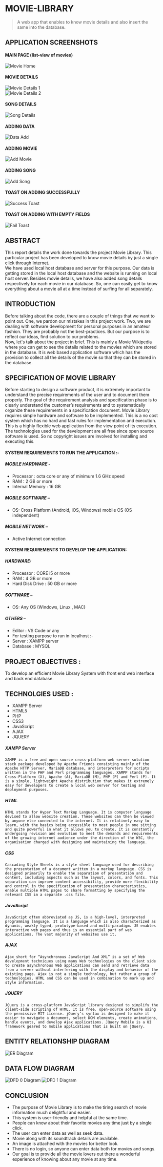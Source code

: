 # MOVIE-LIBRARY
 > A web app that enables to know movie details and also insert the same into the database.

## APPLICATION SCREENSHOTS

#### MAIN PAGE (list-view of movies)                                 
![Movie Home](/srsh/MovieHome.PNG)                              

#### MOVIE DETAILS                                                               
![Movie Details 1](/srsh/MovieDetails1.PNG)                                     
![Movie Details 2](/srsh/MovieDetails2.PNG) 

####   SONG DETAILS 
![Song Details](/srsh/SongDetails.PNG)

#### ADDING DATA
![Data Add](/srsh/MovieAdd.PNG)

#### ADDING MOVIE
![Add Movie](/srsh/AddMovie.PNG) 

#### ADDING SONG
![Add Song](/srsh/AddSong.PNG) 

#### TOAST ON ADDING SUCCESSFULLY
![Success Toast](/srsh/SuccessToast.png)

#### TOAST ON ADDING WITH EMPTY FIELDS
![Fail Toast](/srsh/FailToast.png)

## ABSTRACT

This report details the work done towards the project Movie Library. This particular project has been developed to know movie details by just a single click through Internet.<br>
We have used local host database and server for this purpose. Our data is getting stored in the local host database and the website is running on local host server. Besides movie details, we have also added song details respectively for each movie in our database. So, one can easily get to know everything about a movie all at a time instead of surfing for all separately.

## INTRODUCTION

Before talking about the code, there are a couple of things that we want to point out. One, we pardon our mistakes in this project work. Two, we are dealing with software development for personal purposes in an amateur fashion. They are probably not the best-practices.   But our purpose is to reflect our ideas, find solution to our problems.<br>
Now, let's talk about the project in brief. This is mainly a Movie Wikipedia where you can get to see the details related to the movies which are stored in the database. It is web based application software which has the provision to collect all the details of the movie so that they can be stored in the database.

## SPECIFICATION OF MOVIE LIBRARY

Before starting to design a software product, it is extremely important to understand the precise requirements of the user and to document them properly. The goal of the requirement analysis and specification phase is to clearly understand the customer’s requirements and to systematically organize these requirements in a specification document. Movie Library requires simple hardware and software to be implemented. This is a no cost system which has no hard and fast rules for implementation and execution. This is a highly flexible web application from the view point of its execution. The technologies used for the development are all free since open source software is used. So no copyright issues are involved for installing and executing this.

#### SYSTEM REQUIREMENTS TO RUN THE APPLICATION :-
##### MOBILE HARDWARE -
* Processor : octa core or any of minimum 1.6 GHz speed
* RAM : 2 GB or more
* Internal Memory :  16 GB
##### MOBILE SOFTWARE – 
* OS: Cross Platform (Android, iOS, Windows) mobile OS (OS independent)
##### MOBILE NETWORK – 
* Active Internet connection 

#### SYSTEM REQUIREMENTS TO DEVELOP THE APPLICATION:
##### HARDWARE:
* Processor : CORE i5 or more 
* RAM : 4 GB or more
*	Hard Disk Drive : 50  GB or more
##### SOFTWARE – 
*	OS: Any OS (Windows, Linux , MAC)
##### OTHERS –
*	Editor : VS Code or any 
*	For testing purpose to run in localhost :- 
*	Server : XAMPP server
*	Database : MYSQL 


## PROJECT OBJECTIVES :
To develop an efficient Movie Library System with front end web interface and back end database.

## TECHNOLGIES USED :
* XAMPP Server
* HTML5
* PHP
* CSS3
* JavaScript
* AJAX
* JQUERY

##### XAMPP Server
    XAMPP is a free and open source cross-platform web server solution stack package developed by Apache Friends consisting mainly of the Apache HTTP Server, MariaDB database, and interpreters for scripts written in the PHP and Perl programming languages. XAMPP stands for Cross-Platform (X), Apache (A), MariaDB (M), PHP (P) and Perl (P). It is a simple, lightweight Apache distribution that makes it extremely easy for developers to create a local web server for testing and deployment purposes.

##### HTML
    HTML stands for Hyper Text Markup Language. It is computer language devised to allow website creation. These websites can then be viewed by anyone else connected to the internet. It is relatively easy to learn, with the basics being accessible to most people in one sitting and quite powerful in what it allows you to create. It is constantly undergoing revision and evolution to meet the demands and requirements of the growing internet audience under the direction of the W3C, the organisation charged with designing and maintaining the language.

##### CSS
    Cascading Style Sheets is a style sheet language used for describing the presentation of a document written in a markup language. CSS is designed primarily to enable the separation of presentation and content, including aspects such as the layout, colors, and fonts. This separation can improve content accessibility, provide more flexibility and control in the specification of presentation characteristics, enable multiple HTML pages to share formatting by specifying the relevant CSS in a separate .css file.

##### JavaScript
    JavaScript often abbreviated as JS, is a high-level, interpreted programming language. It is a language which is also characterized as dynamic, weakly typed, prototype-based and multi-paradigm. JS enables interactive web pages and thus is an essential part of web applications. The vast majority of websites use it.

##### AJAX
    Ajax short for “Asynchronous JavaScript And XML” is a set of Web development techniques using many Web technologies on the client side to create asynchronous Web applications can send and retrieve data from a server without interfering with the display and behavior of the existing page. Ajax is not a single technology, but rather a group of technologies. HTML and CSS can be used in combination to mark up and style information.

##### JQUERY
    JQuery is a cross-platform JavaScript library designed to simplify the client-side scripting of HTML. It is free, open-source software using the permissive MIT License. jQuery’s syntax is designed to make it easier to navigate a document, select DOM elements, create animations, handle events, and develop Ajax applications. JQuery Mobile is a UI framework geared to mobile applications that is built on jQuery.


## ENTITY  RELATIONSHIP  DIAGRAM

![ER Diagram](/srsh/ERD.png)

## DATA  FLOW  DIAGRAM

![DFD 0 Diagram](/srsh/DFDLevel0.png)
![DFD 1 Diagram](/srsh/DFDLevel1.png)



## CONCLUSION

* The purpose of Movie Library is to make the tiring search of movie information much delightful and easier.
* This system is user-friendly and helpful at the same time.
* People can know about their favorite movies any time just by a single click.
* The user can enter data as well as seek data.
* Movie along with its soundtrack details are available.
* An image is attached with the movies for better look.
* There is no login, so anyone can enter data both for movies and songs.
* Our goal is to provide all the movie lovers out there a wonderful experience of knowing about any movie at any time. 

